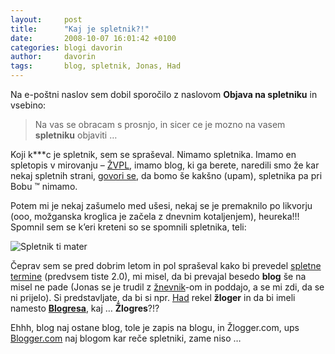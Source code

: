 ```yaml
---
layout:     post
title:      "Kaj je spletnik?!"
date:       2008-10-07 16:01:42 +0100
categories: blogi davorin
author:		davorin
tags:		blog, spletnik, Jonas, Had
---
```


Na e-poštni naslov sem dobil sporočilo z naslovom **Objava na spletniku** in vsebino:

> Na vas se obracam s prosnjo, in sicer ce je mozno na vasem **spletniku** objaviti …

Koji k***c je spletnik, sem se spraševal. Nimamo spletnika. Imamo en spletopis v mirovanju – [ŽVPL](https://web.archive.org/web/20100818213307/http://www.zvpl.com/ "ŽVPL"), imamo blog, ki ga berete, naredili smo že kar nekaj spletnih strani, [govori se](https://web.archive.org/web/20100818213307/http://govori.se/ "Govori.se"), da bomo še kakšno (upam), spletnika pa pri Bobu ™ nimamo.

Potem mi je nekaj zašumelo med ušesi, nekaj se je premaknilo po likvorju (ooo, možganska kroglica je začela z dnevnim kotaljenjem), heureka!!! Spomnil sem se k’eri kreteni so se spomnili spletnika, teli:

![Spletnik ti mater](https://web.archive.org/web/20100818213307im_/http://www.em3r10.com/files/spletnik-ti-mater.jpg "Spletnik ti mater")

Čeprav sem se pred dobrim letom in pol spraševal kako bi prevedel [spletne termine](https://web.archive.org/web/20100818213307/http://www.em3r10.com/blogi/davorin/kako_bi_prevedil_splet_2_0_termine) (predvsem tiste 2.0), mi misel, da bi prevajal besedo **blog** še na misel ne pade (Jonas se je trudil z [žnevnik](http://futer.jonas.si/ "žnevnik")-om in poddajo, a se mi zdi, da se ni prijelo). Si predstavljate, da bi si npr. [Had](http://www.had.si/ "Had") rekel **žloger** in da bi imeli namesto **[Blogresa](http://www.blogres.si/ "Blogres")**, kaj … **Žlogres**?!?

Ehhh, blog naj ostane blog, tole je zapis na blogu, in Žlogger.com, ups [Blogger.com](https://www.blogger.com/ "Blogger.com") naj blogom kar reče spletniki, zame niso …